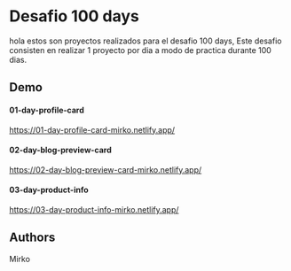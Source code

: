 # Desafio 100 days

hola estos son proyectos realizados para el desafio 100 days, Este desafio consisten en realizar 1 proyecto por dia a modo de practica durante 100 dias. 

## Demo

#### 01-day-profile-card 
https://01-day-profile-card-mirko.netlify.app/
#### 02-day-blog-preview-card 
https://02-day-blog-preview-card-mirko.netlify.app/
#### 03-day-product-info
https://03-day-product-info-mirko.netlify.app/

## Authors
Mirko
